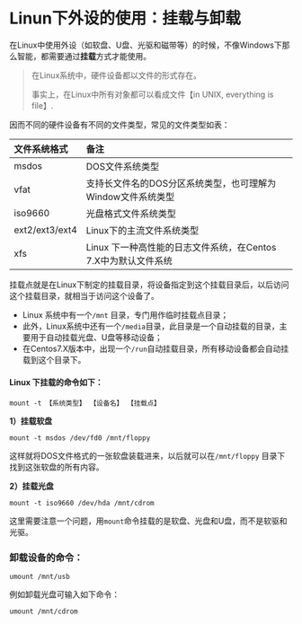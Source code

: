 # Linun下外设的使用：挂载与卸载

在Linux中使用外设（如软盘、U盘、光驱和磁带等）的时候，不像Windows下那么智能，都需要通过**挂载**方式才能使用。

> 在Linux系统中，硬件设备都以文件的形式存在。
>
> 事实上，在Linux中所有对象都可以看成文件【in UNIX, everything is file】.

因而不同的硬件设备有不同的文件类型，常见的文件类型如表：

| 文件系统格式 | 备注 |
| :--- | :--- |
| msdos | DOS文件系统类型 |
| vfat | 支持长文件名的DOS分区系统类型，也可理解为Window文件系统类型 |
| iso9660 | 光盘格式文件系统类型 |
| ext2/ext3/ext4 | Linux下的主流文件系统类型 |
| xfs | Linux 下一种高性能的日志文件系统，在Centos 7.X中为默认文件系统 |

挂载点就是在Linux下制定的挂载目录，将设备指定到这个挂载目录后，以后访问这个挂载目录，就相当于访问这个设备了。

* Linux 系统中有一个`/mnt` 目录，专门用作临时挂载点目录；
* 此外，Linux系统中还有一个`/media`目录，此目录是一个自动挂载的目录，主要用于自动挂载光盘、U盘等移动设备；
* 在Centos7.X版本中，出现一个`/run`自动挂载目录，所有移动设备都会自动挂载到这个目录下。

#### Linux 下挂载的命令如下：

```
mount -t 【系统类型】 【设备名】 【挂载点】
```

**1）挂载软盘**

```
mount -t msdos /dev/fd0 /mnt/floppy
```

这样就将DOS文件格式的一张软盘装载进来，以后就可以在`/mnt/floppy` 目录下找到这张软盘的所有内容。

**2）挂载光盘**

```
mount -t iso9660 /dev/hda /mnt/cdrom
```

这里需要注意一个问题，用`mount`命令挂载的是软盘、光盘和U盘，而不是软驱和光驱。

### 卸载设备的命令：

```
umount /mnt/usb
```

例如卸载光盘可输入如下命令：

```
umount /mnt/cdrom
```




